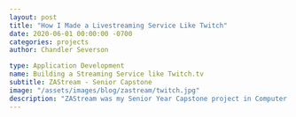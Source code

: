 ```yaml
---
layout: post
title: "How I Made a Livestreaming Service Like Twitch"
date: 2020-06-01 00:00:00 -0700
categories: projects
author: Chandler Severson

type: Application Development
name: Building a Streaming Service like Twitch.tv
subtitle: ZAStream - Senior Capstone
image: "/assets/images/blog/zastream/twitch.jpg"
description: "ZAStream was my Senior Year Capstone project in Computer Science. It is a live video streaming website similar to Twitch.tv, Facebook Live, Ustream.tv, etc... Development of this project helped reinforce the concepts of Waterfall and Agile development, software planning and requirement gathering, testing, web development, and MVC principles, among many other things."
---
```

